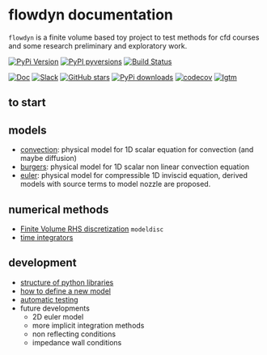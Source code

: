 # flowdyn documentation

`flowdyn` is a finite volume based toy project to test methods for cfd courses and some research preliminary and exploratory work.

[![PyPi Version](https://img.shields.io/pypi/v/flowdyn.svg?style=flat)](https://pypi.org/project/flowdyn)
[![PyPI pyversions](https://img.shields.io/pypi/pyversions/flowdyn.svg?style=flat)](https://pypi.org/pypi/flowdyn/)
[![Build Status](https://travis-ci.com/jgressier/flowdyn.svg?branch=master)](https://travis-ci.com/jgressier/flowdyn)

[![Doc](https://readthedocs.org/projects/flowdyn/badge/?version=latest)](https://readthedocs.org/projects/flowdyn/)
[![Slack](https://img.shields.io/static/v1?logo=slack&label=slack&message=contact&style=flat)](https://join.slack.com/t/isae-opendev/shared_invite/zt-obqywf6r-UUuHR4_hc5iTzyL5bFCwpw
)
[![GitHub stars](https://img.shields.io/github/stars/jgressier/flowdyn.svg?style=flat&logo=github&label=Stars&logoColor=white)](https://github.com/jgressier/flowdyn)
[![PyPi downloads](https://img.shields.io/pypi/dm/flowdyn.svg?style=flat)](https://pypistats.org/packages/flowdyn)
[![codecov](https://img.shields.io/codecov/c/github/jgressier/flowdyn.svg?style=flat)](https://codecov.io/gh/jgressier/flowdyn)
[![lgtm](https://img.shields.io/lgtm/grade/python/github/jgressier/flowdyn.svg?style=flat)](https://lgtm.com/projects/g/jgressier/flowdyn/)

## to start

## models

* [convection](models/convection): physical model for 1D scalar equation for convection (and maybe diffusion)
* [burgers](models/burgers): physical model for 1D scalar non linear convection equation
* [euler](models/euler): physical model for compressible 1D inviscid equation, derived models with source terms to model nozzle are proposed.

## numerical methods

* [Finite Volume RHS discretization](userguide/num#finite-volume-method) `modeldisc`
* [time integrators](num/time_integrators)

## development

* [structure of python libraries](dev/flowdyn_structure)
* [how to define a new model](dev/how_to_add_model)
* [automatic testing](dev/automatic_testing)
* future developments
    - 2D euler model
    - more implicit integration methods
    - non reflecting conditions
    - impedance wall conditions